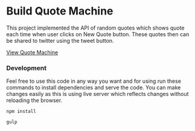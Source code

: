 # Build Quote Machine

This project implemented the API of random quotes which shows quote each time when user clicks on New Quote button. These quotes then can be shared to twitter using the tweet button.

[View Quote Machine](https://codepen.io/maksuperlink/full/YaYxax/)
### Development 
Feel free to use this code in any way you want and for using run these commands to install dependencies and serve the code. You can make changes easily as this is using live server which reflects changes without reloading the browser.

`npm install`

`gulp`



